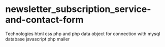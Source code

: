 # newsletter_subscription_service-and-contact-form

Technologies
html
css
php and php data object for connection with mysql database
javascript
php mailer
